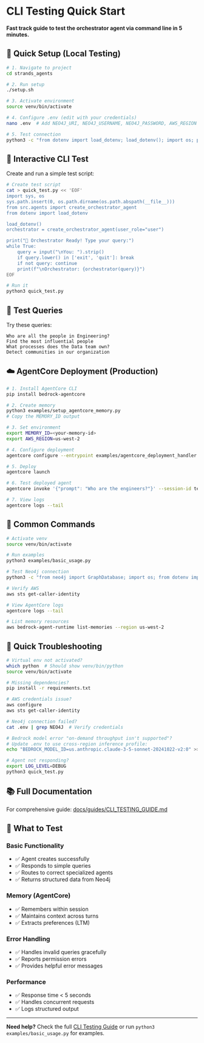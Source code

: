 # CLI Testing Quick Start

**Fast track guide to test the orchestrator agent via command line in 5 minutes.**

## 🚀 Quick Setup (Local Testing)

```bash
# 1. Navigate to project
cd strands_agents

# 2. Run setup
./setup.sh

# 3. Activate environment
source venv/bin/activate

# 4. Configure .env (edit with your credentials)
nano .env  # Add NEO4J_URI, NEO4J_USERNAME, NEO4J_PASSWORD, AWS_REGION

# 5. Test connection
python3 -c "from dotenv import load_dotenv; load_dotenv(); import os; print(f'AWS Region: {os.getenv(\"AWS_REGION\")}')"
```

## 💬 Interactive CLI Test

Create and run a simple test script:

```bash
# Create test script
cat > quick_test.py << 'EOF'
import sys, os
sys.path.insert(0, os.path.dirname(os.path.abspath(__file__)))
from src.agents import create_orchestrator_agent
from dotenv import load_dotenv

load_dotenv()
orchestrator = create_orchestrator_agent(user_role="user")

print("🤖 Orchestrator Ready! Type your query:")
while True:
    query = input("\nYou: ").strip()
    if query.lower() in ['exit', 'quit']: break
    if not query: continue
    print(f"\nOrchestrator: {orchestrator(query)}")
EOF

# Run it
python3 quick_test.py
```

## 🧪 Test Queries

Try these queries:

```
Who are all the people in Engineering?
Find the most influential people
What processes does the Data team own?
Detect communities in our organization
```

## ☁️ AgentCore Deployment (Production)

```bash
# 1. Install AgentCore CLI
pip install bedrock-agentcore

# 2. Create memory
python3 examples/setup_agentcore_memory.py
# Copy the MEMORY_ID output

# 3. Set environment
export MEMORY_ID=<your-memory-id>
export AWS_REGION=us-west-2

# 4. Configure deployment
agentcore configure --entrypoint examples/agentcore_deployment_handler.py

# 5. Deploy
agentcore launch

# 6. Test deployed agent
agentcore invoke '{"prompt": "Who are the engineers?"}' --session-id test-1

# 7. View logs
agentcore logs --tail
```

## 🔧 Common Commands

```bash
# Activate venv
source venv/bin/activate

# Run examples
python3 examples/basic_usage.py

# Test Neo4j connection
python3 -c "from neo4j import GraphDatabase; import os; from dotenv import load_dotenv; load_dotenv(); driver = GraphDatabase.driver(os.getenv('NEO4J_URI'), auth=(os.getenv('NEO4J_USERNAME'), os.getenv('NEO4J_PASSWORD'))); driver.verify_connectivity(); print('✓ Connected'); driver.close()"

# Verify AWS
aws sts get-caller-identity

# View AgentCore logs
agentcore logs --tail

# List memory resources
aws bedrock-agent-runtime list-memories --region us-west-2
```

## 🐛 Quick Troubleshooting

```bash
# Virtual env not activated?
which python  # Should show venv/bin/python
source venv/bin/activate

# Missing dependencies?
pip install -r requirements.txt

# AWS credentials issue?
aws configure
aws sts get-caller-identity

# Neo4j connection failed?
cat .env | grep NEO4J  # Verify credentials

# Bedrock model error "on-demand throughput isn't supported"?
# Update .env to use cross-region inference profile:
echo "BEDROCK_MODEL_ID=us.anthropic.claude-3-5-sonnet-20241022-v2:0" >> .env

# Agent not responding?
export LOG_LEVEL=DEBUG
python3 quick_test.py
```

## 📚 Full Documentation

For comprehensive guide: [docs/guides/CLI_TESTING_GUIDE.md](docs/guides/CLI_TESTING_GUIDE.md)

## 🎯 What to Test

### Basic Functionality
- ✅ Agent creates successfully
- ✅ Responds to simple queries
- ✅ Routes to correct specialized agents
- ✅ Returns structured data from Neo4j

### Memory (AgentCore)
- ✅ Remembers within session
- ✅ Maintains context across turns
- ✅ Extracts preferences (LTM)

### Error Handling
- ✅ Handles invalid queries gracefully
- ✅ Reports permission errors
- ✅ Provides helpful error messages

### Performance
- ✅ Response time < 5 seconds
- ✅ Handles concurrent requests
- ✅ Logs structured output

---

**Need help?** Check the full [CLI Testing Guide](docs/guides/CLI_TESTING_GUIDE.md) or run `python3 examples/basic_usage.py` for examples.

